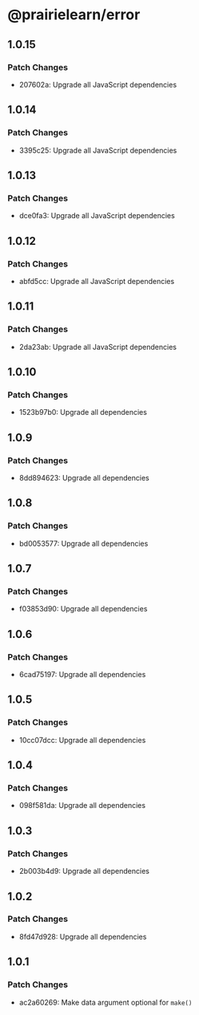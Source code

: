 # @prairielearn/error

## 1.0.15

### Patch Changes

- 207602a: Upgrade all JavaScript dependencies

## 1.0.14

### Patch Changes

- 3395c25: Upgrade all JavaScript dependencies

## 1.0.13

### Patch Changes

- dce0fa3: Upgrade all JavaScript dependencies

## 1.0.12

### Patch Changes

- abfd5cc: Upgrade all JavaScript dependencies

## 1.0.11

### Patch Changes

- 2da23ab: Upgrade all JavaScript dependencies

## 1.0.10

### Patch Changes

- 1523b97b0: Upgrade all dependencies

## 1.0.9

### Patch Changes

- 8dd894623: Upgrade all dependencies

## 1.0.8

### Patch Changes

- bd0053577: Upgrade all dependencies

## 1.0.7

### Patch Changes

- f03853d90: Upgrade all dependencies

## 1.0.6

### Patch Changes

- 6cad75197: Upgrade all dependencies

## 1.0.5

### Patch Changes

- 10cc07dcc: Upgrade all dependencies

## 1.0.4

### Patch Changes

- 098f581da: Upgrade all dependencies

## 1.0.3

### Patch Changes

- 2b003b4d9: Upgrade all dependencies

## 1.0.2

### Patch Changes

- 8fd47d928: Upgrade all dependencies

## 1.0.1

### Patch Changes

- ac2a60269: Make data argument optional for `make()`
